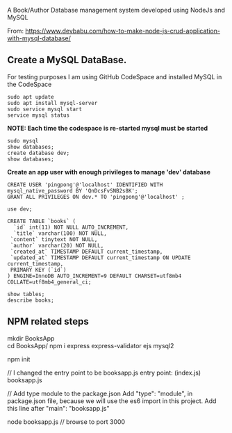 A Book/Author Database management system developed using NodeJs and MySQL

From: https://www.devbabu.com/how-to-make-node-js-crud-application-with-mysql-database/

## Create a MySQL DataBase.

For testing purposes I am using GitHub CodeSpace and installed MySQL in the CodeSpace

    sudo apt update
    sudo apt install mysql-server
    sudo service mysql start
    service mysql status 

**NOTE: Each time the codespace is re-started mysql must be started**
 
    sudo mysql
    show databases;
    create database dev;
    show databases;

  

**Create an app user with enough privileges to manage 'dev' database**

    CREATE USER 'pingpong'@'localhost' IDENTIFIED WITH mysql_native_password BY 'QnDcsFvSNB2s8K';
    GRANT ALL PRIVILEGES ON dev.* TO 'pingpong'@'localhost' ;

    use dev;

    CREATE TABLE `books` (
      `id` int(11) NOT NULL AUTO_INCREMENT,
      `title` varchar(100) NOT NULL,
     `content` tinytext NOT NULL,
     `author` varchar(20) NOT NULL,
     `created_at` TIMESTAMP DEFAULT current_timestamp,
     `updated_at` TIMESTAMP DEFAULT current_timestamp ON UPDATE current_timestamp,
     PRIMARY KEY (`id`)
    ) ENGINE=InnoDB AUTO_INCREMENT=9 DEFAULT CHARSET=utf8mb4 COLLATE=utf8mb4_general_ci;
    
    show tables;
    describe books;


## NPM related steps

mkdir BooksApp     
cd BooksApp/
npm i express express-validator ejs mysql2 

npm init      
             
// I changed the entry point to be booksapp.js
entry point: (index.js) booksapp.js

// Add type module to the package.json
Add "type": "module", in package.json file, because we will use the es6 import in this project. Add this line after "main": "booksapp.js"

node booksapp.js   // browse to port 3000


